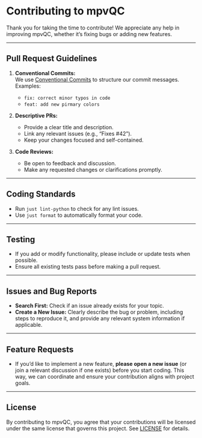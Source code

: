 <!--
SPDX-FileCopyrightText: mpvQC developers

SPDX-License-Identifier: MIT
-->

# Contributing to mpvQC

Thank you for taking the time to contribute! We appreciate any help in improving mpvQC, whether it’s fixing bugs or
adding new features.

______________________________________________________________________

## Pull Request Guidelines

1. **Conventional Commits:**\
   We use [Conventional Commits](https://www.conventionalcommits.org/) to structure our commit messages. Examples:

   - `fix: correct minor typos in code`
   - `feat: add new pirmary colors`

2. **Descriptive PRs:**

   - Provide a clear title and description.
   - Link any relevant issues (e.g., “Fixes #42”).
   - Keep your changes focused and self-contained.

3. **Code Reviews:**

   - Be open to feedback and discussion.
   - Make any requested changes or clarifications promptly.

______________________________________________________________________

## Coding Standards

- Run `just lint-python` to check for any lint issues.
- Use `just format` to automatically format your code.

______________________________________________________________________

## Testing

- If you add or modify functionality, please include or update tests when possible.
- Ensure all existing tests pass before making a pull request.

______________________________________________________________________

## Issues and Bug Reports

- **Search First:** Check if an issue already exists for your topic.
- **Create a New Issue:** Clearly describe the bug or problem, including steps to reproduce it, and provide any relevant
  system information if applicable.

______________________________________________________________________

## Feature Requests

- If you’d like to implement a new feature, **please open a new issue** (or join a relevant discussion if one exists)
  before you start coding. This way, we can coordinate and ensure your contribution aligns with project goals.

______________________________________________________________________

## License

By contributing to mpvQC, you agree that your contributions will be licensed under the same license that governs this
project. See [LICENSE](LICENSE) for details.
